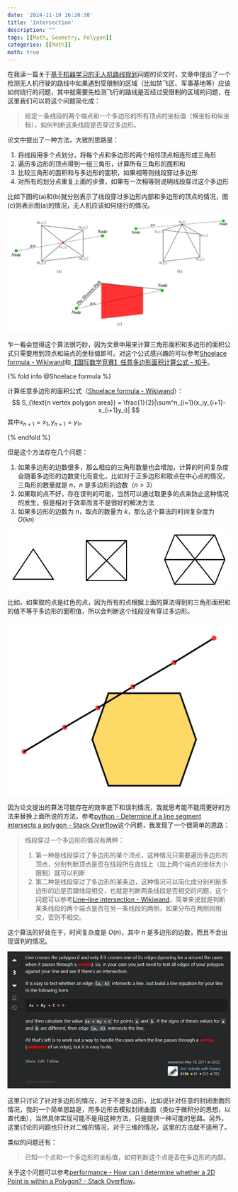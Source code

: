 ```yaml
---
date: '2024-11-19 16:20:38'
title: 'Intersection'
description: ""
tags: [[Math, Geometry, Polygon]]
categories: [[Math]]
math: true
---
```


在我读一篇关于[基于机器学习的无人机路线规划](https://doi.org/10.1016/j.cor.2021.105524)问题的论文时，文章中提出了一个检测无人机行驶的路线中如果遇到受限制的区域（比如禁飞区、军事基地等）应该如何绕行的问题，其中就需要先检测飞行的路线是否经过受限制的区域的问题，在这里我们可以将这个问题简化成：

> 给定一条线段的两个端点和一个多边形的所有顶点的坐标值（横坐标和纵坐标），如何判断这条线段是否穿过多边形。

论文中提出了一种方法，大致的思路是：

1. 将线段用多个点划分，将每个点和多边形的两个相邻顶点相连形成三角形
2. 遍历多边形的顶点得到一组三角形，计算所有三角形的面积和
3. 比较三角形的面积和与多边形的面积，如果相等则线段穿过多边形
4. 对所有的划分点重复上面的步骤，如果有一次相等则说明线段穿过这个多边形

比如下图的(a)和(b)就分别表示了线段穿过多边形内部和多边形的顶点的情况，图(c)则表示图(a)的情况，无人机应该如何绕行的情况。

![论文的Fig. D.6. Avoiding restricted areas.](intersection.webp)

乍一看会觉得这个算法很巧妙，因为文章中用来计算三角形面积和多边形的面积公式只需要用到顶点和端点的坐标值即可。对这个公式感兴趣的可以参考[Shoelace formula - Wikiwand](https://www.wikiwand.com/en/articles/Shoelace_formula)和[【国际数学竞赛】任意多边形面积计算公式 - 知乎](https://zhuanlan.zhihu.com/p/110025234)。

{% fold info @Shoelace formula %}

计算任意多边形的面积公式（[Shoelace formula - Wikiwand](https://www.wikiwand.com/en/articles/Shoelace_formula)）：
$$
S_{\text{n vertex polygon area}} = \frac{1}{2}|\sum^n_{i=1}(x_iy_{i+1}-x_{i+1}y_i)|
$$
其中$x_{n+1} = x_1, y_{n+1} = y_1$。

{% endfold %}

但是这个方法存在几个问题：

1. 如果多边形的边数很多，那么相应的三角形数量也会增加，计算的时间复杂度会随着多边形的边数变化而变化，比如对于正多边形和取点在中心点的情况，三角形的数量就是 $n$，$n$ 是多边形的边数（$n >3$）
2. 如果取的点不好，存在误判的可能，当然可以通过取更多的点来防止这种情况的发生，但是相对于效率而言不是很好的解决方法
3. 如果多边形的边数为 $n$，取点的数量为 $k$，那么这个算法的时间复杂度为 $O(kn)$

![多边形划分三角形的情况举例](intersection2.webp)

比如，如果取的点是红色的点，因为所有的点根据上面的算法得到的三角形面积和的值不等于多边形的面积值，所以会判断这个线段没有穿过多边形。

![一个误判的例子](intersection3.webp)

因为论文提出的算法可能存在的效率底下和误判情况，我就思考能不能用更好的方法来替换上面所说的方法，参考[python - Determine if a line segment intersects a polygon - Stack Overflow](https://stackoverflow.com/questions/6050392/determine-if-a-line-segment-intersects-a-polygon)这个问题，我发现了一个很简单的思路：

> 线段穿过一个多边形的情况有两种：
>
> 1. 第一种是线段穿过了多边形的某个顶点，这种情况只需要遍历多边形的顶点，分别判断顶点是否在线段所在直线上（加上两个端点的坐标大小限制）就可以判断
> 2. 第二种是线段穿过了多边形的某条边，这种情况可以简化成分别判断多边形的边是否跟线段相交，也就是判断两条线段是否相交的问题，这个问题可以参考[Line–line intersection - Wikiwand](https://www.wikiwand.com/en/articles/Line-line_intersection)，简单来说就是判断某条线段的两个端点是否在另一条线段的两侧，如果分布在两侧则相交，否则不相交。

这个算法的好处在于，时间复杂度是 $O(n)$，其中 $n$ 是多边形的边数，而且不会出现误判的情况。

![参考Stackoverflow的回答](intersection4.webp)

这里只讨论了针对多边形的情况，对于不是多边形，比如说针对任意的封闭曲面的情况，我的一个简单思路是，用多边形去模拟封闭曲面（类似于微积分的思想，以直代曲），当然具体实现可能不是用这种方法，只是提供一种可能的思路。另外，这里讨论的问题也只针对二维的情况，对于三维的情况，这里的方法就不适用了。

类似的问题还有：

> 已知一个点和一个多边形的坐标值，如何判断这个点是否在多边形的内部。

关于这个问题可以参考[performance - How can I determine whether a 2D Point is within a Polygon? - Stack Overflow](https://stackoverflow.com/questions/217578/how-can-i-determine-whether-a-2d-point-is-within-a-polygon)。

